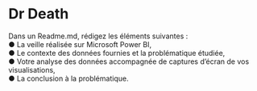 # Dr Death

Dans un Readme.md, rédigez les éléments suivantes : </br>
● La veille réalisée sur Microsoft Power BI, </br>
● Le contexte des données fournies et la problématique étudiée, </br>
● Votre analyse des données accompagnée de captures d’écran de vos
visualisations, </br>
● La conclusion à la problématique.
